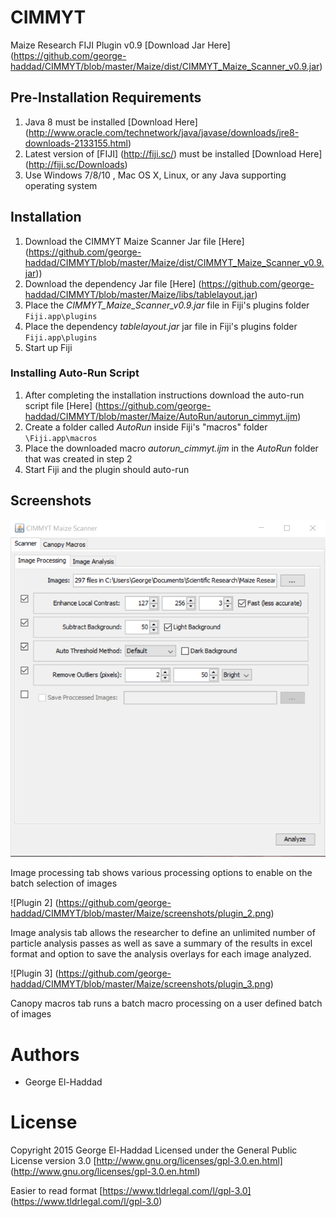 # CIMMYT
Maize Research FIJI Plugin v0.9 [Download Jar Here] (https://github.com/george-haddad/CIMMYT/blob/master/Maize/dist/CIMMYT_Maize_Scanner_v0.9.jar)

## Pre-Installation Requirements

1. Java 8 must be installed [Download Here] (http://www.oracle.com/technetwork/java/javase/downloads/jre8-downloads-2133155.html)
2. Latest version of [FIJI] (http://fiji.sc/) must be installed [Download Here] (http://fiji.sc/Downloads)
3. Use Windows 7/8/10 , Mac OS X, Linux, or any Java supporting operating system

## Installation

1. Download the CIMMYT Maize Scanner Jar file [Here] (https://github.com/george-haddad/CIMMYT/blob/master/Maize/dist/CIMMYT_Maize_Scanner_v0.9.jar))
2. Download the dependency Jar file [Here] (https://github.com/george-haddad/CIMMYT/blob/master/Maize/libs/tablelayout.jar)
3. Place the *CIMMYT_Maize_Scanner_v0.9.jar* file in Fiji's plugins folder `Fiji.app\plugins`
4. Place the dependency *tablelayout.jar* jar file in Fiji's plugins folder `Fiji.app\plugins`
5. Start up Fiji

### Installing Auto-Run Script

1. After completing the installation instructions download the auto-run script file [Here] (https://github.com/george-haddad/CIMMYT/blob/master/Maize/AutoRun/autorun_cimmyt.ijm)
2. Create a folder called *AutoRun* inside Fiji's "macros" folder `\Fiji.app\macros`
3. Place the downloaded macro *autorun_cimmyt.ijm* in the *AutoRun* folder that was created in step 2
4. Start Fiji and the plugin should auto-run

## Screenshots
![Plugin 1](https://github.com/george-haddad/CIMMYT/blob/master/Maize/screenshots/plugin_1.png)

Image processing tab shows various processing options to enable on the batch selection of images

![Plugin 2] (https://github.com/george-haddad/CIMMYT/blob/master/Maize/screenshots/plugin_2.png)

Image analysis tab allows the researcher to define an unlimited number of particle analysis passes as well as save a summary of the results in excel format and option to save the analysis overlays for each image analyzed.

![Plugin 3] (https://github.com/george-haddad/CIMMYT/blob/master/Maize/screenshots/plugin_3.png)

Canopy macros tab runs a batch macro processing on a user defined batch of images

# Authors
* George El-Haddad

# License
Copyright 2015 George El-Haddad
Licensed under the General Public License version 3.0 [http://www.gnu.org/licenses/gpl-3.0.en.html] (http://www.gnu.org/licenses/gpl-3.0.en.html)

Easier to read format [https://www.tldrlegal.com/l/gpl-3.0] (https://www.tldrlegal.com/l/gpl-3.0)

